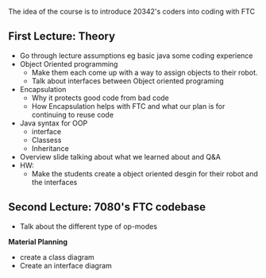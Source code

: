 
The idea of the course is to introduce 20342's coders into coding with FTC 

## First Lecture: Theory 
- Go through lecture assumptions eg basic java some coding experience 
- Object Oriented programming 
	- Make them each come up with a way to assign objects to their robot. 
	- Talk about interfaces between Object oriented programing 
- Encapsulation 
	- Why it protects good code from bad code 
	- How Encapsulation helps with FTC and what our plan is for continuing to reuse code
- Java syntax for OOP
	- interface
	- Classess
	- Inheritance
- Overview slide talking about what we learned about and Q&A
- HW: 
	- Make the students create a object oriented desgin for their robot and the interfaces 

## Second Lecture: 7080's FTC codebase 

- Talk about the different type of op-modes 


**Material Planning**
- create a class diagram 
- Create an interface diagram